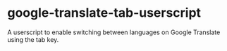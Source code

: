 # google-translate-tab-userscript
A userscript to enable switching between languages on Google Translate using the tab key.

